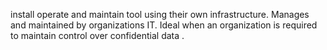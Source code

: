 install operate and maintain tool using their own infrastructure. Manages and maintained by organizations IT. Ideal when an organization is required to maintain control over confidential data .